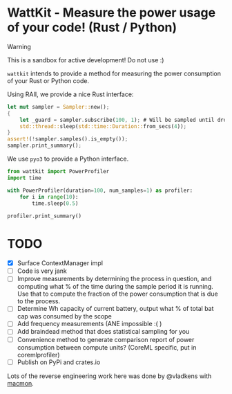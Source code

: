 # WattKit - Measure the power usage of your code! (Rust / Python)

> [!WARNING]  
> This is a sandbox for active development! Do not use :) 

`wattkit` intends to provide a method for measuring the power consumption of your Rust or Python code.

Using RAII, we provide a nice Rust interface:
```rust
let mut sampler = Sampler::new();
{
    let _guard = sampler.subscribe(100, 1); # Will be sampled until drop/end of scope
    std::thread::sleep(std::time::Duration::from_secs(4));
}
assert!(!sampler.samples().is_empty());
sampler.print_summary();
```

We use `pyo3` to provide a Python interface.

```python
from wattkit import PowerProfiler
import time

with PowerProfiler(duration=100, num_samples=1) as profiler:
    for i in range(10):
        time.sleep(0.5)
    
profiler.print_summary()
```

# TODO
- [x] Surface ContextManager impl
- [ ] Code is very jank
- [ ] Improve measurements by determining the process in question, and computing
  what % of the time during the sample period it is running. Use that to compute
  the fraction of the power consumption that is due to the process.
- [ ] Determine Wh capacity of current battery, output what % of total bat cap
  was consumed by the scope 
- [ ] Add frequency measurements (ANE impossible :( )
- [ ] Add braindead method that does statistical sampling for you
- [ ] Convenience method to generate comparison report of power consumption between compute units? (CoreML specific, put in coremlprofiler)
- [ ] Publish on PyPi and crates.io

Lots of the reverse engineering work here was done by @vladkens with [macmon](https://github.com/vladkens/macmon).
